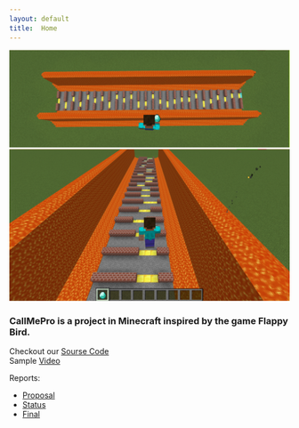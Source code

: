```yaml
---
layout: default
title:  Home
---
```


![My image Name](1.png)
![My image Name](2.png)
### CallMePro is a project in Minecraft inspired by the game Flappy Bird.

Checkout our [Sourse Code](https://github.com/Markmzy/CallMePro)<br>
Sample [Video]()

Reports:
- [Proposal](proposal.html)
- [Status](status.html)
- [Final](final.html)


